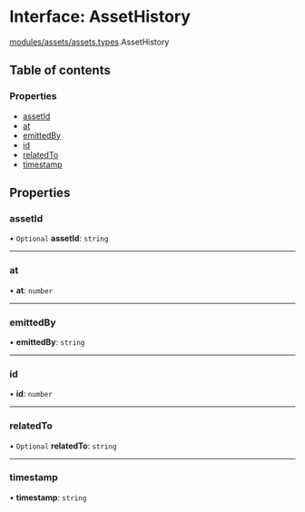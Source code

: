 # Interface: AssetHistory

[modules/assets/assets.types](../modules/modules_assets_assets_types.md).AssetHistory

## Table of contents

### Properties

- [assetId](modules_assets_assets_types.AssetHistory.md#assetid)
- [at](modules_assets_assets_types.AssetHistory.md#at)
- [emittedBy](modules_assets_assets_types.AssetHistory.md#emittedby)
- [id](modules_assets_assets_types.AssetHistory.md#id)
- [relatedTo](modules_assets_assets_types.AssetHistory.md#relatedto)
- [timestamp](modules_assets_assets_types.AssetHistory.md#timestamp)

## Properties

### assetId

• `Optional` **assetId**: `string`

___

### at

• **at**: `number`

___

### emittedBy

• **emittedBy**: `string`

___

### id

• **id**: `number`

___

### relatedTo

• `Optional` **relatedTo**: `string`

___

### timestamp

• **timestamp**: `string`
